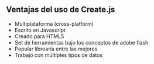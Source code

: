 ## Ventajas del uso de Create.js


* Multiplataforma (cross-platform)
* Escrito en Javascript
* Creado para HTML5
* Set de herramientas bajo los conceptos de adobe flash
* Popular librearía entre las mejores
* Trabajo con múltiples tipos de datos
